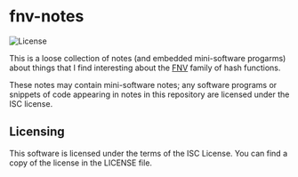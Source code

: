# fnv-notes

![License](https://img.shields.io/badge/license-ISC-blue.svg)

This is a loose collection of notes (and embedded mini-software progarms) about things that I find interesting about the [FNV](https://en.wikipedia.org/wiki/Fowler%E2%80%93Noll%E2%80%93Vo_hash_function) family of hash functions.

These notes may contain mini-software notes; any software programs or snippets of code appearing in notes in this repository are licensed under the ISC license.

## Licensing

This software is licensed under the terms of the ISC License.
You can find a copy of the license in the LICENSE file.
